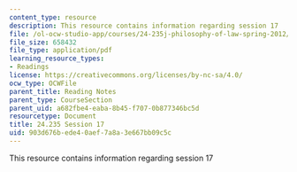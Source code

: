 ```yaml
---
content_type: resource
description: This resource contains information regarding session 17
file: /ol-ocw-studio-app/courses/24-235j-philosophy-of-law-spring-2012/903d676bede40aef7a8a3e667bb09c5c_MIT24_235JS12_Session17.pdf
file_size: 658432
file_type: application/pdf
learning_resource_types:
- Readings
license: https://creativecommons.org/licenses/by-nc-sa/4.0/
ocw_type: OCWFile
parent_title: Reading Notes
parent_type: CourseSection
parent_uid: a682fbe4-eaba-8b45-f707-0b877346bc5d
resourcetype: Document
title: 24.235 Session 17
uid: 903d676b-ede4-0aef-7a8a-3e667bb09c5c
---
```

This resource contains information regarding session 17